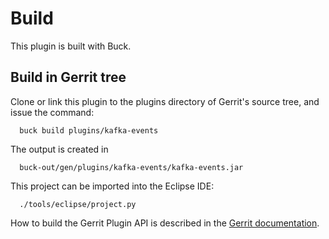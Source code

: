 Build
=====

This plugin is built with Buck.

Build in Gerrit tree
--------------------

Clone or link this plugin to the plugins directory of Gerrit's source
tree, and issue the command:

```
  buck build plugins/kafka-events
```

The output is created in

```
  buck-out/gen/plugins/kafka-events/kafka-events.jar
```

This project can be imported into the Eclipse IDE:

```
  ./tools/eclipse/project.py
```

How to build the Gerrit Plugin API is described in the [Gerrit
documentation](../../../Documentation/dev-buck.html#_extension_and_plugin_api_jar_files).
